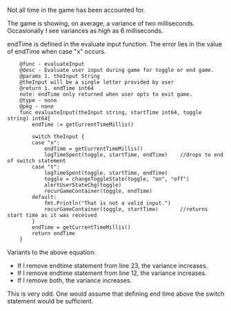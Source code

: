 Not all time in the game has been accounted for. 

The game is showing, on average, a variance of two milliseconds.  Occasionally I see variances as high as 6 milliseconds.

endTime is defined in the evaluate input function.  The error lies in the value of endTime when case "x" occurs.  


		@func - evaluateInput
		@desc - Evaluate user input during game for toggle or end game.
		@params 1. theInput String
		@theInput will be a single letter provided by user
		@return 1. endTime int64
		note: endTime only returned when user opts to exit game.
		@type - none
		@pkg - none
		func evaluateInput(theInput string, startTime int64, toggle string) int64{
			endTime := getCurrentTimeMillis()

			switch theInput {
			case "x":
				endTime = getCurrentTimeMillis()
				logTimeSpent(toggle, startTime, endTime)	//drops to end of switch statement
			case "t":
				logTimeSpent(toggle, startTime, endTime)
				toggle = changeToggleState(toggle, "on", "off")
				alertUserStateChg(toggle)
				recurGameContainer(toggle, endTime)
			default:
				fmt.Println("That is not a valid input.")
				recurGameContainer(toggle, startTime)		//returns start time as it was received
			}
			endTime = getCurrentTimeMillis()
			return endTime
		}
      

Variants to the above equation:
* If I remove endtime statement from line 23, the variance increases.
* If I remove endtime statement from line 12, the variance increases.
* If I remove both, the variance increases.

This is very odd.  One would assume that defining end time above the switch statement would be sufficient.
